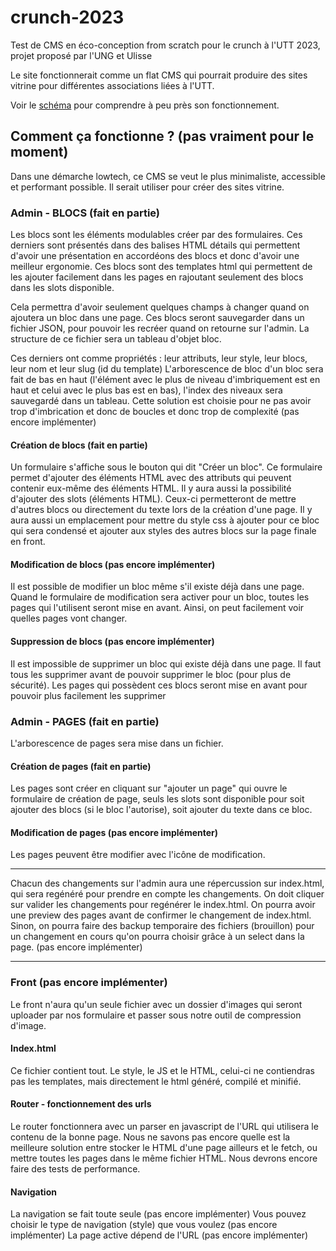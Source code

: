 # crunch-2023
Test de CMS en éco-conception from scratch pour le crunch à l'UTT 2023, projet proposé par l'UNG et Ulisse

Le site fonctionnerait comme un flat CMS qui pourrait produire des sites vitrine pour différentes associations liées à l'UTT.

Voir le [schéma](/diagram_solution_from_scratch.svg) pour comprendre à peu près son fonctionnement.

## Comment ça fonctionne ? (pas vraiment pour le moment)
Dans une démarche lowtech, ce CMS se veut le plus minimaliste, accessible et performant possible. Il serait utiliser pour créer des sites vitrine.

### Admin - BLOCS (fait en partie)
Les blocs sont les éléments modulables créer par des formulaires. Ces derniers sont présentés dans des balises HTML détails qui permettent d'avoir une présentation en accordéons des blocs et donc d'avoir une meilleur ergonomie. Ces blocs sont des templates html qui permettent de les ajouter facilement dans les pages en rajoutant seulement des blocs dans les slots disponible. 

Cela permettra d'avoir seulement quelques champs à changer quand on ajoutera un bloc dans une page.
Ces blocs seront sauvegarder dans un fichier JSON, pour pouvoir les recréer quand on retourne sur l'admin. 
La structure de ce fichier sera un tableau d'objet bloc. 

Ces derniers ont comme propriétés : leur attributs, leur style, leur blocs, leur nom et leur slug (id du template)
L'arborescence de bloc d'un bloc sera fait de bas en haut (l'élément avec le plus de niveau d'imbriquement est en haut et celui avec le plus bas est en bas), l'index des niveaux sera sauvegardé dans un tableau. Cette solution est choisie pour ne pas avoir trop d'imbrication et donc de boucles et donc trop de complexité (pas encore implémenter) 

#### Création de blocs (fait en partie)
Un formulaire s'affiche sous le bouton qui dit "Créer un bloc". Ce formulaire permet d'ajouter des éléments HTML avec des attributs qui peuvent contenir eux-même des éléments HTML.
Il y aura aussi la possibilité d'ajouter des slots (éléments HTML). Ceux-ci permetteront de mettre d'autres blocs ou directement du texte lors de la création d'une page.
Il y aura aussi un emplacement pour mettre du style css à ajouter pour ce bloc qui sera condensé et ajouter aux styles des autres blocs sur la page finale en front.

#### Modification de blocs (pas encore implémenter) 
Il est possible de modifier un bloc même s'il existe déjà dans une page. 
Quand le formulaire de modification sera activer pour un bloc, toutes les pages qui l'utilisent seront mise en avant. 
Ainsi, on peut facilement voir quelles pages vont changer.

#### Suppression de blocs (pas encore implémenter) 
Il est impossible de supprimer un bloc qui existe déjà dans une page. 
Il faut tous les supprimer avant de pouvoir supprimer le bloc (pour plus de sécurité). 
Les pages qui possèdent ces blocs seront mise en avant pour pouvoir plus facilement les supprimer

### Admin - PAGES (fait en partie)
L'arborescence de pages sera mise dans un fichier.

#### Création de pages (fait en partie)
Les pages sont créer en cliquant sur "ajouter un page" qui ouvre le formulaire de création de page, seuls les slots sont disponible pour soit ajouter des blocs (si le bloc l'autorise), soit ajouter du texte dans ce bloc. 

#### Modification de pages (pas encore implémenter) 
Les pages peuvent être modifier avec l'icône de modification. 

***
Chacun des changements sur l'admin aura une répercussion sur index.html, qui sera regénéré pour prendre en compte les changements. On doit cliquer sur valider les changements pour regénérer le index.html. On pourra avoir une preview des pages avant de confirmer le changement de index.html. Sinon, on pourra faire des backup temporaire des fichiers (brouillon) pour un changement en cours qu'on pourra choisir grâce à un select dans la page. (pas encore implémenter)
***

### Front (pas encore implémenter)
Le front n'aura qu'un seule fichier avec un dossier d'images qui seront uploader par nos formulaire et passer sous notre outil de compression d'image.
#### Index.html
Ce fichier contient tout. Le style, le JS et le HTML, celui-ci ne contiendras pas les templates, mais directement le html généré, compilé et minifié.
#### Router - fonctionnement des urls
Le router fonctionnera avec un parser en javascript de l'URL qui utilisera le contenu de la bonne page.  Nous ne savons pas encore quelle est la meilleure solution entre stocker le HTML d'une page ailleurs et le fetch, ou mettre toutes les pages dans le même fichier HTML. Nous devrons encore faire des tests de performance.
#### Navigation
La navigation se fait toute seule (pas encore implémenter) 
Vous pouvez choisir le type de navigation (style) que vous voulez (pas encore implémenter)
La page active dépend de l'URL (pas encore implémenter)
